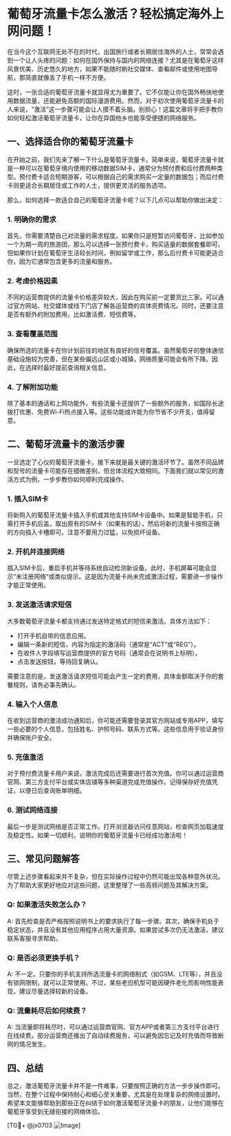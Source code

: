 # 葡萄牙流量卡怎么激活？轻松搞定海外上网问题！

在当今这个互联网无处不在的时代，出国旅行或者长期居住海外的人士，常常会遇到一个让人头疼的问题：如何在国外保持与国内的网络连接？尤其是在葡萄牙这样风景优美、历史悠久的地方，如果不能随时刷社交媒体、查看邮件或使用地图导航，那简直就像丢了手机一样不方便。

这时，一张合适的葡萄牙流量卡就显得尤为重要了。它不仅能让你在国外畅快地使用数据流量，还能避免高额的国际漫游费用。然而，对于初次使用葡萄牙流量卡的人来说，“激活”这一步骤可能会让人摸不着头脑。别担心！这篇文章将手把手教你如何轻松激活葡萄牙流量卡，让你在异国他乡也能享受便捷的网络服务。

## 一、选择适合你的葡萄牙流量卡

在开始之前，我们先来了解一下什么是葡萄牙流量卡。简单来说，葡萄牙流量卡就是一种可以在葡萄牙境内使用的移动数据SIM卡，通常分为预付费和后付费两种类型。预付费卡适合短期游客，可以根据自己的需求购买一定量的数据包；而后付费卡则更适合长期居住或工作的人士，提供更灵活的服务选项。

那么，如何选择一款适合自己的葡萄牙流量卡呢？以下几点可以帮助你做出决定：

### 1. **明确你的需求**
首先，你需要清楚自己对流量的需求程度。如果你只是短暂访问葡萄牙，比如参加一个为期一周的旅游团，那么可以选择一张预付费卡，购买适量的数据套餐即可。但如果你计划在葡萄牙生活较长时间，例如留学或工作，那么后付费卡可能更适合你，因为它通常包含更多的流量和服务。

### 2. **考虑价格因素**
不同的运营商提供的流量卡价格差异较大，因此在购买前一定要货比三家。可以通过官方网站、社交媒体或线下门店了解各运营商的具体资费情况。同时，还要注意是否有额外的附加费用，比如激活费、短信费等。

### 3. **查看覆盖范围**
确保所选的流量卡在你计划前往的地区有良好的信号覆盖。虽然葡萄牙的整体通信基础设施较为完善，但在某些偏远山区或小城镇，网络质量可能会有所下降。因此，在选择时最好提前查询相关信息。

### 4. **了解附加功能**
除了基本的通话和上网功能外，有些流量卡还提供了一些额外的服务，如国际长途拨打优惠、免费Wi-Fi热点接入等。这些功能或许能为你节省不少开支，值得留意。

## 二、葡萄牙流量卡的激活步骤

一旦选定了心仪的葡萄牙流量卡，接下来就是最关键的激活环节了。虽然不同品牌和型号的流量卡可能存在细微差别，但总体流程大致相同。下面我们就以常见的激活方式为例，一步步教你如何顺利完成操作。

### 1. **插入SIM卡**
将新购入的葡萄牙流量卡插入手机或其他支持SIM卡设备中。如果是智能手机，只需打开手机后盖，取出原有的SIM卡（如果有的话），然后将新的流量卡按照正确的方向插入卡槽即可。注意不要用力过猛，以免损坏设备。

### 2. **开机并连接网络**
插入SIM卡后，重启手机并等待系统自动检测新设备。此时，手机屏幕可能会显示“未注册网络”或类似提示。这是因为流量卡尚未完成激活过程，需要进一步操作才能正常使用。

### 3. **发送激活请求短信**
大多数葡萄牙流量卡都支持通过发送特定格式的短信来激活。具体方法如下：
- 打开手机自带的信息应用。
- 编辑一条新的短信，内容为指定的激活码（通常是“ACT”或“REG”）。
- 在收件人字段填写运营商提供的官方号码（通常会在说明书上标明）。
- 点击发送按钮，等待回复确认。

需要注意的是，发送激活请求短信可能会产生一定的费用，具体金额取决于你的套餐规则，请务必事先确认。

### 4. **输入个人信息**
在收到运营商的激活成功通知后，你可能还需要登录其官方网站或专用APP，填写一些必要的个人信息，包括姓名、护照号码、联系方式等。这些信息用于验证身份并确保账户安全。

### 5. **充值激活**
对于预付费流量卡用户来说，激活完成后还需要进行首次充值。你可以通过运营商官网、第三方支付平台或实体店铺等多种渠道完成充值操作。记得保存好充值凭证，以便日后查询账单明细。

### 6. **测试网络连接**
最后一步是测试网络是否正常工作。打开浏览器访问任意网站，检查网页加载速度及稳定性。如果一切顺利，说明你的葡萄牙流量卡已经成功激活啦！

## 三、常见问题解答

尽管上述步骤看起来并不复杂，但在实际操作过程中仍然可能出现各种意外状况。为了帮助大家更好地应对这些问题，这里整理了一些高频问题及其解决方案。

### Q: 如果激活失败怎么办？
A: 首先检查是否严格按照说明书上的要求执行了每一步骤。其次，确保手机处于稳定状态，并且没有其他应用程序占用大量资源。如果尝试多次仍无法激活，建议联系客服寻求帮助。

### Q: 是否必须更换手机？
A: 不一定。只要你的手机支持所选流量卡的网络制式（如GSM、LTE等），并且没有锁网限制，就可以正常使用。不过，某些老旧机型可能因硬件老化而影响性能表现，建议尽量选择较新的设备。

### Q: 流量耗尽后如何续费？
A: 当流量即将耗尽时，可以通过运营商官网、官方APP或者第三方支付平台进行在线续费。部分运营商还推出了自动续费服务，可以避免因忘记及时充值而导致断网的情况发生。

## 四、总结

总之，激活葡萄牙流量卡并不是一件难事，只要按照正确的方法一步步操作即可。当然，在整个过程中保持耐心和细心至关重要，尤其是在处理复杂的网络设置时。希望本文能够帮助到那些正在纠结于如何激活葡萄牙流量卡的朋友，让他们能够在葡萄牙享受到无缝衔接的网络体验。

[TG💪+ @jx0703 ![Image](https://github.com/user-attachments/assets/dbca1d08-cadb-493c-b0ec-ad6f7a83f270)]